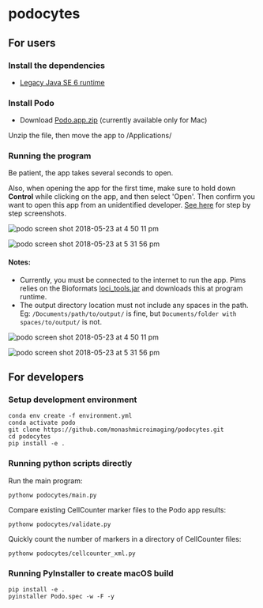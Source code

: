 # podocytes

## For users
### Install the dependencies
* [Legacy Java SE 6 runtime](https://support.apple.com/kb/DL1572?locale=en_AU)
[](www.oracle.com/technetwork/java/javase/downloads/index.html)

### Install Podo
* Download [Podo.app.zip](https://github.com/monashmicroimaging/podocytes/releases/tag/v0.2.0)
(currently available only for Mac)

Unzip the file, then move the app to /Applications/

### Running the program
Be patient, the app takes several seconds to open.

Also, when opening the app for the first time, make sure to hold down **Control** while clicking on the app, and then select 'Open'.
Then confirm you want to open this app from an unidentified developer.
[See here](https://www.imore.com/how-open-apps-unidentified-developers-mac)
for step by step screenshots.

![podo screen shot 2018-05-23 at 4 50 11 pm](https://user-images.githubusercontent.com/30920819/48197692-98110d80-e3aa-11e8-9f85-aba0b1d5dd49.jpg)

![podo screen shot 2018-05-23 at 5 31 56 pm](https://user-images.githubusercontent.com/30920819/48197735-becf4400-e3aa-11e8-8a07-7dcc852799e5.jpg)


#### Notes:
* Currently, you must be connected to the internet to run the app.
Pims relies on the Bioformats [loci_tools.jar](http://downloads.openmicroscopy.org/bio-formats/)
and downloads this at program runtime.
* The output directory location must not include any spaces in the path. Eg: `/Documents/path/to/output/` is fine, but `Documents/folder with spaces/to/output/` is not.

![podo screen shot 2018-05-23 at 4 50 11 pm](https://user-images.githubusercontent.com/30920819/48197692-98110d80-e3aa-11e8-9f85-aba0b1d5dd49.jpg)


![podo screen shot 2018-05-23 at 5 31 56 pm](https://user-images.githubusercontent.com/30920819/48197735-becf4400-e3aa-11e8-8a07-7dcc852799e5.jpg)


## For developers
### Setup development environment

```
conda env create -f environment.yml
conda activate podo
git clone https://github.com/monashmicroimaging/podocytes.git
cd podocytes
pip install -e .
```

### Running python scripts directly

Run the main program:
```
pythonw podocytes/main.py
```

Compare existing CellCounter marker files to the Podo app results:
```
pythonw podocytes/validate.py
```

Quickly count the number of markers in a directory of CellCounter files:
```
pythonw podocytes/cellcounter_xml.py
```

### Running PyInstaller to create macOS build

```
pip install -e .
pyinstaller Podo.spec -w -F -y
```

